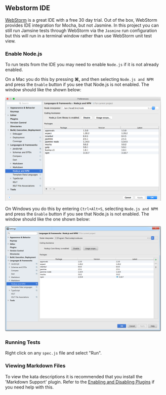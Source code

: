 ## Webstorm IDE
[WebStorm](https://www.jetbrains.com/webstorm/specials/webstorm/webstorm.htm) is a great IDE with a free 30 day trial.
Out of the box, WebStorm provides IDE integration for Mocha, but not Jasmine. In this project you can still run Jamsine
tests through WebStorm via the `Jasmine` run configuration but this will run in a terminal window rather than use WebStorm unit test view.

### Enable Node.js
To run tests from the IDE you may need to enable `Node.js` if it is not already enabled.

On a Mac you do this by pressing **&#8984;,** and then selecting `Node.js and NPM` and press the `Enable` button if you see that Node.js is not enabled. The window should like the shown below:

![logo](images/WebStorm-enable-nodejs-mac.png)

On Windows you do this by entering `Ctrl+Alt+S`, selecting `Node.js and NPM` and press the `Enable` button if you see that Node.js is not enabled. The window should like the one shown below:

![logo](images/WebStorm-enable-nodejs-win.png)

### Running Tests
Right click on any `spec.js` file and select "Run".

### Viewing Markdown Files
To view the kata descriptions it is recommended that you install the 'Markdown Support' plugin. Refer to the [Enabling and Disabling Plugins](https://www.jetbrains.com/help/webstorm/2016.2/enabling-and-disabling-plugins.html) if you need help with this.
